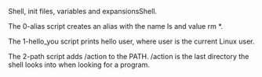 Shell, init files, variables and expansionsShell.

The 0-alias script creates an alias with the name ls and value rm *.

The 1-hello_you script prints hello user, where user is the current Linux user.

The 2-path script adds /action to the PATH. /action is the last directory the shell looks into when looking for a program.